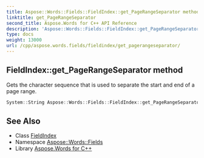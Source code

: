 ```yaml
---
title: Aspose::Words::Fields::FieldIndex::get_PageRangeSeparator method
linktitle: get_PageRangeSeparator
second_title: Aspose.Words for C++ API Reference
description: 'Aspose::Words::Fields::FieldIndex::get_PageRangeSeparator method. Gets the character sequence that is used to separate the start and end of a page range in C++.'
type: docs
weight: 13000
url: /cpp/aspose.words.fields/fieldindex/get_pagerangeseparator/
---
```

## FieldIndex::get_PageRangeSeparator method


Gets the character sequence that is used to separate the start and end of a page range.

```cpp
System::String Aspose::Words::Fields::FieldIndex::get_PageRangeSeparator()
```

## See Also

* Class [FieldIndex](../)
* Namespace [Aspose::Words::Fields](../../)
* Library [Aspose.Words for C++](../../../)
